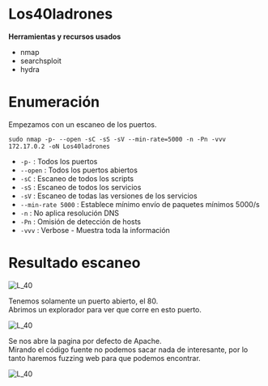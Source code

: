 # Los40ladrones
**Herramientas y recursos usados**
- nmap
- searchsploit
- hydra

# Enumeración

Empezamos con un escaneo de los puertos.

`sudo nmap -p- --open -sC -sS -sV --min-rate=5000 -n -Pn -vvv 172.17.0.2 -oN Los40ladrones`

- `-p-` : Todos los puertos
- `--open` : Todos los puertos abiertos
- `-sC` : Escaneo de todos los scripts
- `-sS` : Escaneo de todos los servicios
- `-sV` : Escaneo de todas las versiones de los servicios
- `--min-rate 5000` : Establece mínimo envío de paquetes mínimos 5000/s
- `-n` : No aplica resolución DNS
- `-Pn` : Omisión de detección de hosts
- `-vvv` : Verbose - Muestra toda la información

# Resultado escaneo
![L_40](https://github.com/giustiand/DockerLabs-Writeups/blob/main/F%C3%A1cil/images/L40_1.jpg)   

Tenemos solamente un puerto abierto, el 80.  
Abrimos un explorador para ver que corre en esto puerto.  

![L_40](https://github.com/giustiand/DockerLabs-Writeups/blob/main/F%C3%A1cil/images/L40_2.jpg)   

Se nos abre la pagina por defecto de Apache.  
Mirando el código fuente no podemos sacar nada de interesante, por lo tanto haremos fuzzing web para que podemos encontrar.  

![L_40](https://github.com/giustiand/DockerLabs-Writeups/blob/main/F%C3%A1cil/images/L40_3.jpg)   



